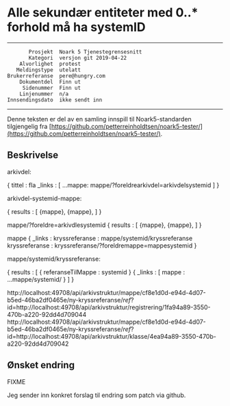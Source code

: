 Alle sekundær entiteter med 0..* forhold må ha systemID
================================================

 ------------------  ---------------------------------
           Prosjekt  Noark 5 Tjenestegrensesnitt
           Kategori  versjon git 2019-04-22
        Alvorlighet  protest
       Meldingstype  utelatt
    Brukerreferanse  pere@hungry.com
        Dokumentdel  Finn ut
         Sidenummer  Finn ut
        Linjenummer  n/a
    Innsendingsdato  ikke sendt inn
 ------------------  ---------------------------------

Denne teksten er del av en samling innspill til Noark5-standarden
tilgjengelig fra
[https://github.com/petterreinholdtsen/noark5-tester/](https://github.com/petterreinholdtsen/noark5-tester/).

Beskrivelse
-----------

arkivdel:

{
  tittel : fla
  _links : [
     ...mappe: mappe/?foreldrearkivdel=arkivdelsystemid
  ]
}

arkivdel-systemid-mappe:

{
  results : [
     {mappe},
     {mappe},
  ]
}

mappe/?foreldre=arkivdlesystemid
{
  results : [
     {mappe},
     {mappe},
  ]
}

mappe
{
  _links : 
    kryssreferanse : mappe/systemid/kryssreferanse
    kryssreferanse : kryssreferanse/?foreldremappe=mappesystemid
}

mappe/systemid/kryssreferanse:

{
  results : [
    {
       referanseTilMappe : systemid
    }
    {
       _links : [
         mappe : ...mappe/systemid/
    }
  ]
}


http://localhost:49708/api/arkivstruktur/mappe/cf8e1d0d-e94d-4d07-b5ed-46ba2df0465e/ny-kryssreferanse/$ref?$id=http://localhost:49708/api/arkivstruktur/registrering/1fa94a89-3550-470b-a220-92dd4d709044
http://localhost:49708/api/arkivstruktur/mappe/cf8e1d0d-e94d-4d07-b5ed-46ba2df0465e/ny-kryssreferanse/$ref?$id=http://localhost:49708/api/arkivstruktur/klasse/4ea94a89-3550-470b-a220-92dd4d709042

Ønsket endring
--------------

FIXME

Jeg sender inn konkret forslag til endring som patch via github.
